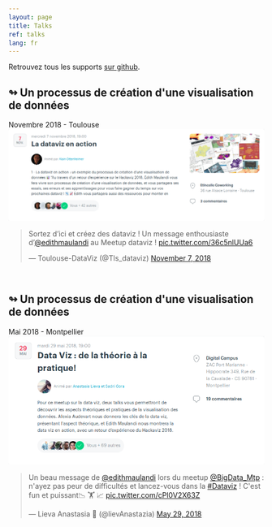 ```yaml
---
layout: page
title: Talks
ref: talks
lang: fr
---
```


Retrouvez tous les supports
<a class="niceLink" href="https://github.com/emaulandi/talks" >sur github</a>.

## ↬ Un processus de création d'une visualisation de données
Novembre 2018 - Toulouse
[![Meetup](/img/meetup3.png)](https://www.meetup.com/fr-FR/Meetup-Visualisation-des-donnees-Toulouse/events/255945404/)

<blockquote class="twitter-tweet tw-align-center"><p lang="fr" dir="ltr">Sortez d’ici et créez des dataviz ! Un message enthousiaste d’⁦<a href="https://twitter.com/edithmaulandi?ref_src=twsrc%5Etfw">@edithmaulandi</a>⁩ au Meetup dataviz ! <a href="https://t.co/36c5nlUUa6">pic.twitter.com/36c5nlUUa6</a></p>&mdash; Toulouse-DataViz (@Tls_dataviz) <a href="https://twitter.com/Tls_dataviz/status/1060242444535631872?ref_src=twsrc%5Etfw">November 7, 2018</a></blockquote> <script async src="https://platform.twitter.com/widgets.js" charset="utf-8"></script>

<br>

## ↬ Un processus de création d'une visualisation de données
Mai 2018 - Montpellier
[![Meetup](/img/meetup1.png)](https://www.meetup.com/fr-FR/Big-Data-Science-Montpellier/events/254235809/)

<blockquote class="twitter-tweet tw-align-center"><p lang="fr" dir="ltr">Un beau message de <a href="https://twitter.com/edithmaulandi?ref_src=twsrc%5Etfw">@edithmaulandi</a> lors du meetup <a href="https://twitter.com/BigData_Mtp?ref_src=twsrc%5Etfw">@BigData_Mtp</a> : n&#39;ayez pas peur de difficultés et lancez-vous dans la <a href="https://twitter.com/hashtag/Dataviz?src=hash&amp;ref_src=twsrc%5Etfw">#Dataviz</a> ! C&#39;est fun et puissant📉 🏋 📈 <a href="https://t.co/cPl0V2X63Z">pic.twitter.com/cPl0V2X63Z</a></p>&mdash; Lieva Anastasia 🐞 (@lievAnastazia) <a href="https://twitter.com/lievAnastazia/status/1001567851420028928?ref_src=twsrc%5Etfw">May 29, 2018</a></blockquote> <script async src="https://platform.twitter.com/widgets.js" charset="utf-8"></script>
